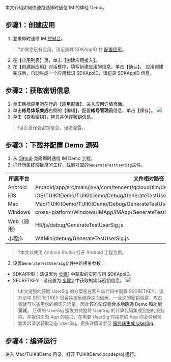 本文介绍如何快速跑通即时通信 IM 的体验 Demo。

## 步骤1：创建应用
1. 登录即时通信 IM [控制台](https://console.cloud.tencent.com/avc)。
>?如果您已有应用，请记录其 SDKAppID 并 [配置应用](#step2)。
>
2. 在【应用列表】页，单击【创建应用接入】。
3. 在【创建新应用】对话框中，填写新建应用的信息，单击【确认】。
应用创建完成后，自动生成一个应用标识 SDKAppID，请记录 SDKAppID 信息。

## 步骤2：获取密钥信息

1. 单击目标应用所在行的【应用配置】，进入应用详情页面。
3. 单击**帐号体系集成**右侧的【编辑】，配置**帐号管理员**信息，单击【保存】。
![](https://main.qcloudimg.com/raw/2ad153a77fe6f838633d23a0c6a4dde1.png)
4. 单击【查看密钥】，拷贝并保存密钥信息。
>!请妥善保管密钥信息，谨防泄露。

## 步骤3：下载并配置 Demo 源码

1. 从 [Github](https://github.com/tencentyun/TIMSDK) 克隆即时通信 IM Demo 工程。
2. 打开所属终端目录的工程，找到对应的`GenerateTestUserSig`文件。
<table>
<tr>
<th nowrap="nowrap">所属平台</th>  
<th nowrap="nowrap">文件相对路径</th>  
</tr>
<tr>      
<td>Android</td>   
<td>Android/app/src/main/java/com/tencent/qcloud/tim/demo/signature/GenerateTestUserSig.java</td>   
</tr> 
<tr>
<td>iOS</td>   
<td>iOS/TUIKitDemo/TUIKitDemo/Debug/GenerateTestUserSig.h</td>
</tr> 
<tr>      
<td>Mac</td>   
<td>Mac/TUIKitDemo/TUIKitDemo/Debug/GenerateTestUserSig.h</td>   
</tr>  
<tr>      
<td>Windows</td>   
<td>cross-platform/Windows/IMApp/IMApp/GenerateTestUserSig.h</td>   
</tr>  
<tr>      
<td>Web（通用）</td>   
<td>H5/js/debug/GenerateTestUserSig.js</td>   
</tr>  
<tr>      
<td>小程序</td>   
<td>WXMini/debug/GenerateTestUserSig.js</td>   
</tr>  
</table>

>?本文以使用 Android Studio 打开 Android 工程为例。
>
3. 设置`GenerateTestUserSig`文件中的相关参数：
- SDKAPPID：请设置为 [步骤1](#step1) 中获取的实际应用 SDKAppID。
- SECRETKEY：请设置为 [步骤2](#step2) 中获取的实际密钥信息。
![](https://main.qcloudimg.com/raw/bfbe25b15b7aa1cc34be76d7388562aa.png)


>!本文提到的获取 UserSig 的方案是在客户端代码中配置 SECRETKEY，该方法中 SECRETKEY 很容易被反编译逆向破解，一旦您的密钥泄露，攻击者就可以盗用您的腾讯云流量，因此**该方法仅适合本地跑通 Demo 和功能调试**。
>正确的 UserSig 签发方式是将 UserSig 的计算代码集成到您的服务端，并提供面向 App 的接口，在需要 UserSig 时由您的 App 向业务服务器发起请求获取动态 UserSig。更多详情请参见 [服务端生成 UserSig](https://cloud.tencent.com/document/product/269/32688#GeneratingdynamicUserSig)。

## 步骤4：编译运行
进入 Mac/TUIKitDemo 目录，打开 TUIKitDemo.xcodeproj 运行。



